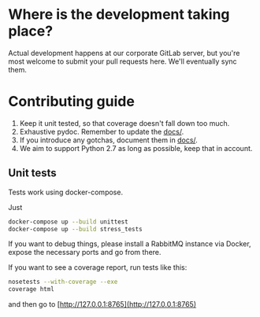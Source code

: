 # Where is the development taking place?

Actual development happens at our corporate GitLab server, but you're most welcome to submit your pull requests here.
We'll eventually sync them.

# Contributing guide

1. Keep it unit tested, so that coverage doesn't fall down too much.
2. Exhaustive pydoc. Remember to update the [docs/](docs/).
3. If you introduce any gotchas, document them in [docs/](docs/).
4. We aim to support Python 2.7 as long as possible, keep that in account.

## Unit tests
Tests work using docker-compose.

Just
```bash
docker-compose up --build unittest
docker-compose up --build stress_tests
```

If you want to debug things, please install a RabbitMQ instance via Docker, expose the necessary ports and go from there.

If you want to see a coverage report, run tests like this:
```bash
nosetests --with-coverage --exe
coverage html
```

and then go to [http://127.0.0.1:8765](http://127.0.0.1:8765)
